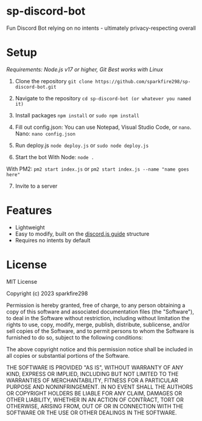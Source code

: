 # sp-discord-bot
Fun Discord Bot relying on no intents - ultimately privacy-respecting overall

# Setup
*Requirements: Node.js v17 or higher, Git*
*Best works with Linux*

1. Clone the repository
```git clone https://github.com/sparkfire298/sp-discord-bot.git```

2. Navigate to the repository
```cd sp-discord-bot (or whatever you named it)```

3. Install packages
```npm install```
or
```sudo npm install```

4. Fill out config.json:
You can use Notepad, Visual Studio Code, or `nano`.
Nano:
```nano config.json```

5. Run deploy.js
```node deploy.js```
or
```sudo node deploy.js```

6. Start the bot
With Node:
```node .```

With PM2:
```pm2 start index.js``` or ```pm2 start index.js --name "name goes here"```

7. Invite to a server

# Features
- Lightweight
- Easy to modify, built on the [discord.js guide](https://v13.discordjs.guide) structure
- Requires no intents by default

# License
MIT License

Copyright (c) 2023 sparkfire298

Permission is hereby granted, free of charge, to any person obtaining a copy
of this software and associated documentation files (the "Software"), to deal
in the Software without restriction, including without limitation the rights
to use, copy, modify, merge, publish, distribute, sublicense, and/or sell
copies of the Software, and to permit persons to whom the Software is
furnished to do so, subject to the following conditions:

The above copyright notice and this permission notice shall be included in all
copies or substantial portions of the Software.

THE SOFTWARE IS PROVIDED "AS IS", WITHOUT WARRANTY OF ANY KIND, EXPRESS OR
IMPLIED, INCLUDING BUT NOT LIMITED TO THE WARRANTIES OF MERCHANTABILITY,
FITNESS FOR A PARTICULAR PURPOSE AND NONINFRINGEMENT. IN NO EVENT SHALL THE
AUTHORS OR COPYRIGHT HOLDERS BE LIABLE FOR ANY CLAIM, DAMAGES OR OTHER
LIABILITY, WHETHER IN AN ACTION OF CONTRACT, TORT OR OTHERWISE, ARISING FROM,
OUT OF OR IN CONNECTION WITH THE SOFTWARE OR THE USE OR OTHER DEALINGS IN THE
SOFTWARE.
